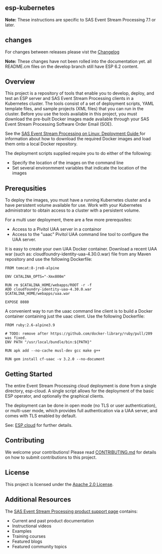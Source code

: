 ## esp-kubernetes

**Note:** These instructions are specific to SAS Event Stream Processing 7.1 or later.

## changes
For changes between releases please vist the [Changelog](CHANGELOG.md)

**Note:** These changes have not been rolled into the documentation yet. all README.cm files on the develop branch still have ESP 6.2 content. 

## Overview
This project is a repository of tools that enable you to develop, deploy, and test an ESP server and SAS Event Stream Processing 
clients in a Kubernetes cluster.  The tools consist of a set of deployment scripts, YAML template files, and sample projects (XML files) that you can run in the cluster. Before you use the tools available in this project, you must download the pre-built Docker images made available through your 
SAS Event Stream Processing Software Order Email (SOE).  

See the 
[SAS Event Stream Processing on Linux: Deployment Guide ](http://pubshelpcenter.unx.sas.com:8080/test/?cdcId=espcdc&cdcVersion=6.2&docsetId=dplyesp0phy0lax&docsetTarget=titlepage.htm&locale=en) for information about how to download the required Docker images and load them onto a local Docker repository. 

The deployment scripts supplied require you to do either of the following:
* Specify the location of the images on the command line
* Set several environmment variables that indicate the location of the images

## Prerequsities
To deploy the images, you must have a running Kubernetes cluster and a have persistent volume available for use.  Work with your Kubernetes administrator to obtain access to a cluster with a persistent volume.

For a multi user deployment, there are a few more prerequsites:
* Access to a Pivitol UAA server in a containor
* Access to the "uaac" Pivitol UAA command line tool to configure the UAA server.

It is easy to create your own UAA Docker container. Download a recent UAA war (such as: cloudfoundry-identity-uaa-4.30.0.war) file from any Maven repository and use the following Dockerfile:

```
FROM tomcat:8-jre8-alpine

ENV CATALINA_OPTS="-Xmx800m"

RUN rm $CATALINA_HOME/webapps/ROOT -r -f
ADD cloudfoundry-identity-uaa-4.30.0.war $CATALINA_HOME/webapps/uaa.war

EXPOSE 8080
```

A convenient way to run the uaac command line client is to build a Docker container containing just the uaac client.
Use the following Dockerfile:
```
FROM ruby:2.6-alpine3.9

# TODO: remove after https://github.com/docker-library/ruby/pull/209 was fixed.
ENV PATH "/usr/local/bundle/bin:${PATH}"

RUN apk add --no-cache musl-dev gcc make g++

RUN gem install cf-uaac -v 3.2.0 --no-document
```

## Getting Started

The entire Event Stream Processing cloud deployment is done from a single directory, esp-cloud. A single script allows 
for the deployment of the basic ESP operator, and optionally the graphical clients. 

The deployment can be done in open mode (no TLS or user authentication), or multi-user mode, which provides full authentication via a UAA server, and comes with TLS enabled by default. 

See: [ESP cloud](/esp-cloud) for further details. 


## Contributing

We welcome your contributions! Please read [CONTRIBUTING.md](CONTRIBUTING.md) for details on how to submit contributions to this project.

## License

This project is licensed under the [Apache 2.0 License](LICENSE).

## Additional Resources

The [SAS Event Stream Processing product support page](https://support.sas.com/en/software/event-stream-processing-support.html)
contains:
* Current and past product documentation
* Instructional videos
* Examples
* Training courses
* Featured blogs
* Featured community topics
